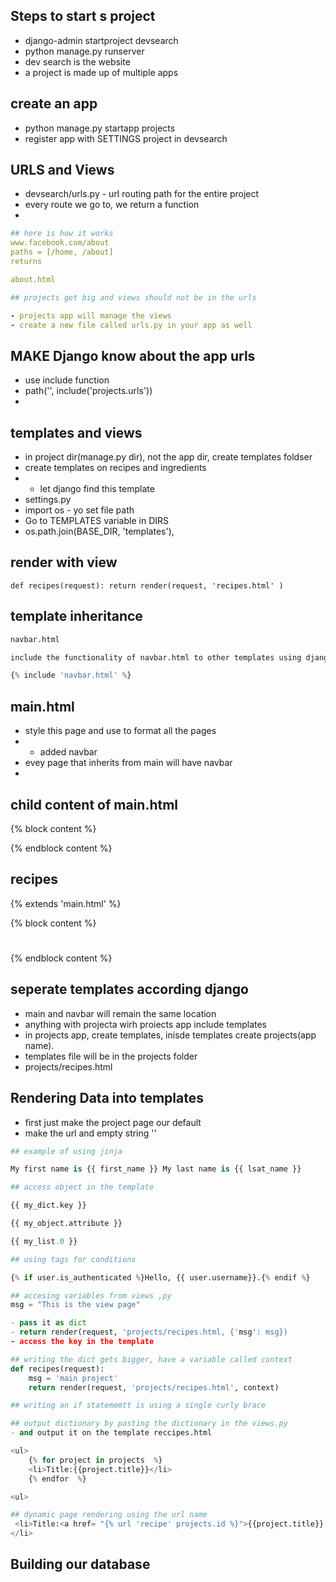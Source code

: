 ## Steps to start s project

-  django-admin startproject devsearch
-  python manage.py runserver 
-  dev search is the website 
-  a project is made up of multiple apps 


## create an app
- python manage.py startapp projects 
- register app with SETTINGS project in devsearch


## URLS and Views
- devsearch/urls.py - url routing  path for the entire project 
- every route we go to, we return a function 
- 
```yaml
## here is how it works 
www.facebook.com/about
paths = [/home, /about]
returns

about.html

## projects get big and views should not be in the urls

- projects app will manage the views 
- create a new file called urls.py in your app as well
```

## MAKE Django know about the app urls 
- use include function
- path('', include('projects.urls'))
- 

## templates and views
- in project dir(manage.py dir), not the app dir, create templates foldser
- create templates on recipes and ingredients 
- - let django find this template
- settings.py 
- import os - yo set file path
- Go to TEMPLATES variable in DIRS 
- os.path.join(BASE_DIR, 'templates'),


## render with view 

`def recipes(request):
    return render(request, 'recipes.html' )`

## template inheritance
```python
navbar.html

include the functionality of navbar.html to other templates using django templating engine jinja 

{% include 'navbar.html' %}
```
## main.html
- style this page and use to format all the pages 
- - added navbar
- evey page that inherits from main will have navbar
- 
## child content of main.html

{% block content %}

{% endblock content  %}

## recipes

{% extends 'main.html' %}

{% block content %}
<h1></h1>
{% endblock content  %}


## seperate templates according django
- main and navbar will remain the same location
- anything with projecta wirh proiects app include templates 
- in projects app, create  templates, inisde templates create projects(app name).
- templates file will be in the projects folder 
- projects/recipes.html


## Rendering Data into templates 
- first just make the project page our default 
-  make the url and empty string ''
```python
## example of using jinja 

My first name is {{ first_name }} My last name is {{ lsat_name }}

## access object in the template

{{ my_dict.key }}

{{ my_object.attribute }}

{{ my_list.0 }}

## using tags for conditions 

{% if user.is_authenticated %}Hello, {{ user.username}}.{% endif %}

## accesing variables from views ,py
msg = "This is the view page"

- pass it as dict 
- return render(request, 'projects/recipes.html, {'msg': msg})
- access the key in the template

## writing the dict gets bigger, have a variable called context
def recipes(request):
    msg = 'main project'
    return render(request, 'projects/recipes.html', context)

## writing an if statememtt is using a single curly brace

## output dictionary by pasting the dictionary in the views.py
- and output it on the template reccipes.html

<ul>
    {% for project in projects  %}
    <li>Title:{{project.title}}</li>
    {% endfor  %}

<ul>

## dynamic page rendering using the url name 
 <li>Title:<a href= "{% url 'recipe' projects.id %}">{{project.title}}
</li>
```
## Building our database